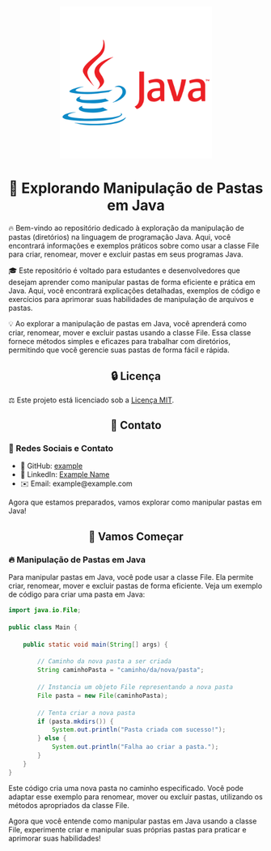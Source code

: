 <p align="center">
  <img src="https://github.com/hildocosta/hildocosta-Curso-Java--Nelio-Alves/blob/main/logo.png" width="300">
</p>

<h1 align="center">📂 Explorando Manipulação de Pastas em Java</h1>

<p>🔥 Bem-vindo ao repositório dedicado à exploração da manipulação de pastas (diretórios) na linguagem de programação Java. Aqui, você encontrará informações e exemplos práticos sobre como usar a classe File para criar, renomear, mover e excluir pastas em seus programas Java.</p>

<p>🎓 Este repositório é voltado para estudantes e desenvolvedores que desejam aprender como manipular pastas de forma eficiente e prática em Java. Aqui, você encontrará explicações detalhadas, exemplos de código e exercícios para aprimorar suas habilidades de manipulação de arquivos e pastas.</p>

<p>💡 Ao explorar a manipulação de pastas em Java, você aprenderá como criar, renomear, mover e excluir pastas usando a classe File. Essa classe fornece métodos simples e eficazes para trabalhar com diretórios, permitindo que você gerencie suas pastas de forma fácil e rápida.</p>

<h2 align="center">🔒 Licença</h2>

<p>⚖️ Este projeto está licenciado sob a <a href="LICENSE">Licença MIT</a>.</p>

<h2 align="center">📧 Contato</h2>

<h3>🔗 Redes Sociais e Contato</h3>

<ul>
  <li>📌 GitHub: <a href="https://github.com/example">example</a></li>
  <li>💼 LinkedIn: <a href="https://www.linkedin.com/in/example/">Example Name</a></li>
  <li>✉️ Email: example@example.com</li>
</ul>

<p>Agora que estamos preparados, vamos explorar como manipular pastas em Java!</p>

<h2 align="center">🚀 Vamos Começar</h2>

<h3>🔥 Manipulação de Pastas em Java</h3>

<p>Para manipular pastas em Java, você pode usar a classe File. Ela permite criar, renomear, mover e excluir pastas de forma eficiente. Veja um exemplo de código para criar uma pasta em Java:</p>

```java
import java.io.File;

public class Main {

    public static void main(String[] args) {
        
        // Caminho da nova pasta a ser criada
        String caminhoPasta = "caminho/da/nova/pasta";
        
        // Instancia um objeto File representando a nova pasta
        File pasta = new File(caminhoPasta);
        
        // Tenta criar a nova pasta
        if (pasta.mkdirs()) {
            System.out.println("Pasta criada com sucesso!");
        } else {
            System.out.println("Falha ao criar a pasta.");
        }
    }
}
```

<p>Este código cria uma nova pasta no caminho especificado. Você pode adaptar esse exemplo para renomear, mover ou excluir pastas, utilizando os métodos apropriados da classe File.</p>

<p>Agora que você entende como manipular pastas em Java usando a classe File, experimente criar e manipular suas próprias pastas para praticar e aprimorar suas habilidades!</p>
